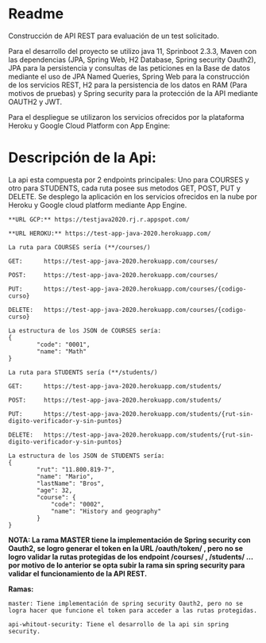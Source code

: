 # Readme
Construcción de API REST para evaluación de un test solicitado.

Para el desarrollo del proyecto se utilizo java 11, Sprinboot 2.3.3, Maven con las dependencias (JPA, Spring Web, H2 Database, Spring security Oauth2),
JPA para la persistencia y consultas de las peticiones en la Base de datos mediante el uso de JPA Named Queries,
Spring Web para la construcción de los servicios REST,
H2 para la persistencia de los datos en RAM (Para motivos de pruebas) y
Spring security para la protección de la API mediante OAUTH2 y JWT.

Para el despliegue se utilizaron los servicios ofrecidos por la plataforma Heroku y Google Cloud Platform con App Engine:

# Descripción de la Api:

La api esta compuesta por 2 endpoints principales:
Uno para COURSES y otro para STUDENTS, cada ruta posee sus metodos GET, POST, PUT y DELETE.
Se desplego la aplicación en los servicios ofrecidos en la nube por Heroku y Google cloud platform mediante App Engine.


```
**URL GCP:** https://testjava2020.rj.r.appspot.com/ 

**URL HEROKU:** https://test-app-java-2020.herokuapp.com/
```

```
La ruta para COURSES sería (**/courses/)

GET:      https://test-app-java-2020.herokuapp.com/courses/

POST:     https://test-app-java-2020.herokuapp.com/courses/

PUT:      https://test-app-java-2020.herokuapp.com/courses/{codigo-curso}

DELETE:   https://test-app-java-2020.herokuapp.com/courses/{codigo-curso}

La estructura de los JSON de COURSES sería:
{
        "code": "0001",
        "name": "Math"
}
```


```
La ruta para STUDENTS sería (**/students/)

GET:      https://test-app-java-2020.herokuapp.com/students/

POST:     https://test-app-java-2020.herokuapp.com/students/

PUT:      https://test-app-java-2020.herokuapp.com/students/{rut-sin-digito-verificador-y-sin-puntos}

DELETE:   https://test-app-java-2020.herokuapp.com/students/{rut-sin-digito-verificador-y-sin-puntos}

La estructura de los JSON de STUDENTS sería:
{
        "rut": "11.800.819-7",
        "name": "Mario",
        "lastName": "Bros",
        "age": 32,
        "course": {
            "code": "0002",
            "name": "History and geography"
        }
}
```
**NOTA: La rama  MASTER tiene la implementación de Spring security con Oauth2, se logro generar el token en la URL /oauth/token/ , pero no se logro validar la rutas protegidas de los endpoint /courses/ , /students/ ... por motivo de lo anterior se opta subir la rama sin spring security para validar el funcionamiento de la API REST.**

**Ramas:**

```
master: Tiene implementación de spring security Oauth2, pero no se logra hacer que funcione el token para acceder a las rutas protegidas.

api-whitout-security: Tiene el desarrollo de la api sin spring security.
```
